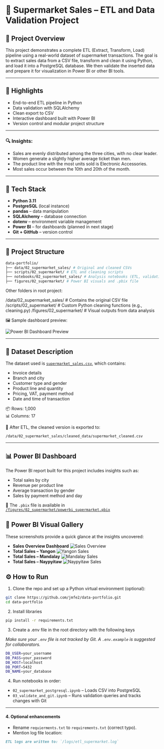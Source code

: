 # 🛒 Supermarket Sales – ETL and Data Validation Project

## 📌 Project Overview

This project demonstrates a complete ETL (Extract, Transform, Load) pipeline using a real-world dataset of supermarket transactions. The goal is to extract sales data from a CSV file, transform and clean it using Python, and load it into a PostgreSQL database. We then validate the inserted data and prepare it for visualization in Power BI or other BI tools.

---
## 🚀 Highlights

- End-to-end ETL pipeline in Python
- Data validation with SQLAlchemy
- Clean export to CSV
- Interactive dashboard built with Power BI
- Version control and modular project structure

--- 

### 🔍 Insights:

- Sales are evenly distributed among the three cities, with no clear leader.
- Women generate a slightly higher average ticket than men.
- The product line with the most units sold is Electronic Accessories.
- Most sales occur between the 10th and 20th of the month.
---

## 🧰 Tech Stack

- **Python 3.11**
- **PostgreSQL** (local instance)
- **pandas** – data manipulation
- **SQLAlchemy** – database connection
- **dotenv** – environment variable management
- **Power BI** – for dashboards (planned in next stage)
- **Git + GitHub** – version control

---

## 📁 Project Structure


```bash
data-portfolio/
├── data/02_supermarket_sales/ # Original and cleaned CSVs
├── scripts/02_supermarket/ # ETL and cleaning scripts
├── notebooks/02_supermarket_sales/ # Analysis notebooks (ETL, validation)
├── figures/02_supermarket/ # Power BI visuals and .pbix file
```

Other folders in root project:

/data/02_supermarket_sales/ # Contains the original CSV file
/scripts/02_supermarket/ # Custom Python cleaning functions (e.g., cleaning.py)
/figures/02_supermarket/ # Visual outputs from data analysis

🖼 Sample dashboard preview:

![Power BI Dashboard Preview](../../figures/02_supermarket/porwer_bi_dashboard_all.jpeg)


---

## 📄 Dataset Description

The dataset used is [`supermarket_sales.csv`](https://www.kaggle.com/datasets/aungpyaeap/supermarket-sales), which contains:

- Invoice details
- Branch and city
- Customer type and gender
- Product line and quantity
- Pricing, VAT, payment method
- Date and time of transaction

📦 Rows: 1,000  
📊 Columns: 17

🧼 After ETL, the cleaned version is exported to:

`/data/02_supermarket_sales/cleaned_data/supermarket_cleaned.csv`

---

## 📊 Power BI Dashboard

The Power BI report built for this project includes insights such as:

- Total sales by city
- Revenue per product line
- Average transaction by gender
- Sales by payment method and day

🔗 The `.pbix` file is available in [`/figures/02_supermarket/powerbi_supermarket.pbix`](../figures/02_supermarket/powerbi_supermarket.pbix)

## 📸 Power BI Visual Gallery

These screenshots provide a quick glance at the insights uncovered:

- **Sales Overview Dashboard**
  ![Sales Overview](../../figures/02_supermarket/porwer_bi_dashboard_all.jpeg)
- **Total Sales – Yangon**
  ![Yangon Sales](../../figures/02_supermarket/power_b_yangon_city.jpeg)
- **Total Sales – Mandalay**
  ![Mandalay Sales](../../figures/02_supermarket/power_bi_mandalay_city.jpeg)
- **Total Sales – Naypyitaw**
  ![Naypyitaw Sales](../../figures/02_supermarket/power_bi_naypytaw_city.jpeg)

## ⚙️ How to Run

1. Clone the repo and set up a Python virtual environment (optional):

```bash
git clone https://github.com/jmfe2/data-portfolio.git
cd data-portfolio
```
   
2. Install libraries

```bash
pip install -r requirements.txt
```

3. Create a .env file in the root directory with the following keys 

*Make sure your `.env` file is not tracked by Git. A `.env.example` is suggested for collaborators.*

```bash
DB_USER=your_username
DB_PASS=your_password
DB_HOST=localhost
DB_PORT=5432
DB_NAME=your_database
```

4. Run notebooks in order:

- `02_supermarket_postgresql.ipynb` – Loads CSV into PostgreSQL
- `03_validate_and_git.ipynb` – Runs validation queries and tracks changes with Git

---

#### 4. Optional enhancements

- Rename `requierments.txt` to `requirements.txt` (correct typo).
- Mention log file location:

```md
ETL logs are written to: `/logs/etl_supermarket.log`

 
